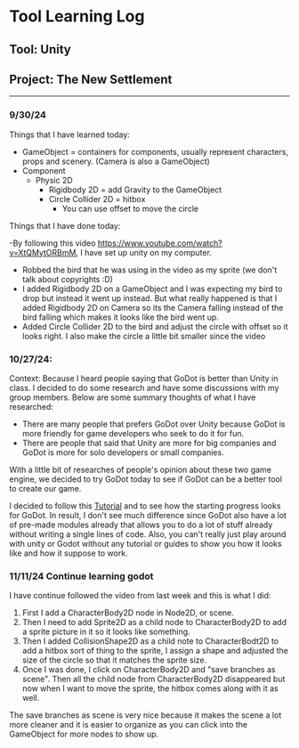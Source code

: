 # Tool Learning Log

## Tool: **Unity**

## Project: **The New Settlement**

---
### 9/30/24
Things that I have learned today:
- GameObject = containers for components, usually represent characters, props and scenery. (Camera is also a GameObject)
- Component
	- Physic 2D 
		- Rigidbody 2D = add Gravity to the GameObject 
		- Circle Collider 2D = hitbox 
			- You can use offset to move the circle 
			

Things that I have done today:

-By following this video https://www.youtube.com/watch?v=XtQMytORBmM, I have set up unity on my computer. 
- Robbed the bird that he was using in the video as my sprite (we don't talk about copyrights :D) 
- I added Rigidbody 2D on a GameObject and I was expecting my bird to drop but instead it went up instead. But what really happened is that I added Rigidbody 2D on Camera so its the Camera falling instead of the bird falling which makes it looks like the bird went up. 
- Added Circle Collider 2D to the bird and adjust the circle with offset so it looks right. I also make the circle a little bit smaller since the video 

### 10/27/24:

Context: 
Because I heard people saying that GoDot is better than Unity in class. I decided to do some research and have some discussions with my group members. Below are some summary thoughts of what I have researched: 
* There are many people that prefers GoDot over Unity because GoDot is more friendly for game developers who seek to do it for fun. 
* There are people that said that Unity are more for big companies and GoDot is more for solo developers or small companies.

With a little bit of researches of people's opinion about these two game engine, we decided to try GoDot today to see if GoDot can be a better tool to create our game. 


I decided to follow this [Tutorial](https://www.youtube.com/watch?v=QPeycNt29tY&list=PLfcCiyd_V9GH8M9xd_QKlyU8jryGcy3Xa) and to see how the starting progress looks for GoDot. In result, I don't see much difference since GoDot also have a lot of pre-made modules already that allows you to do a lot of stuff already without writing a single lines of code. Also, you can't really just play around with unity or Godot without any tutorial or guides to show you how it looks like and how it suppose to work. 

### 11/11/24 Continue learning godot

I have continue followed the video from last week and this is what I did: 
1. First I add a CharacterBody2D node in Node2D, or scene.
2. Then I need to add Sprite2D as a child node to CharacterBody2D to add a sprite picture in it so it looks like something. 
3. Then I added CollisionShape2D as a child note to CharacterBodt2D to add a hitbox sort of thing to the sprite, I assign a shape and adjusted the size of the circle so that it matches the sprite size.
4. Once I was done, I click on CharacterBody2D and "save branches as scene". Then all the child node from CharacterBody2D disappeared but now when I want to move the sprite, the hitbox comes along with it as well.

The save branches as scene is very nice because it makes the scene a lot more cleaner and it is easier to organize as you can click into the GameObject for more nodes to show up. 







<!-- 
* Links you used today (websites, videos, etc)
* Things you tried, progress you made, etc
* Challenges, a-ha moments, etc
* Questions you still have
* What you're going to try next
-->
